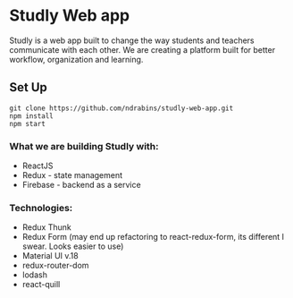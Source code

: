 # Studly Web app

Studly is a web app built to change the way students and teachers communicate with each other. We are creating a platform built for better workflow, organization and learning. 

## Set Up 
```
git clone https://github.com/ndrabins/studly-web-app.git
npm install 
npm start
```

### What we are building Studly with: 
* ReactJS
* Redux - state management
* Firebase - backend as a service

### Technologies: 
* Redux Thunk
* Redux Form (may end up refactoring to react-redux-form, its different I swear. Looks easier to use)
* Material UI v.18
* redux-router-dom
* lodash
* react-quill

